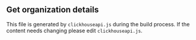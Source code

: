 
## Get organization details 

This file is generated by `clickhouseapi.js` during the build process.  If the 
content needs changing please edit `clickhouseapi.js`.
